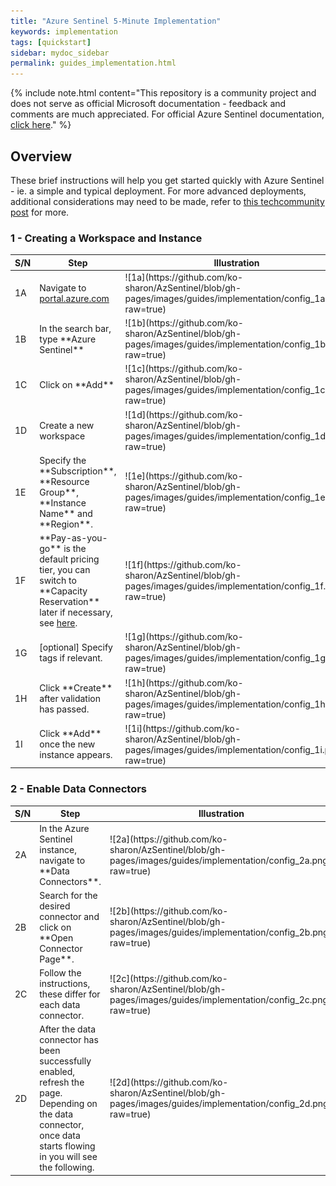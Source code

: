 ```yaml
---
title: "Azure Sentinel 5-Minute Implementation"
keywords: implementation
tags: [quickstart]
sidebar: mydoc_sidebar
permalink: guides_implementation.html
---
```


{% include note.html content="This repository is a community project and does not serve as official Microsoft documentation - feedback and comments are much appreciated. For official Azure Sentinel documentation, <a alt='Azure Sentinel Documentation' href='https://docs.microsoft.com/en-us/azure/sentinel/'>click here</a>." %}

## Overview

These brief instructions will help you get started quickly with Azure Sentinel - ie. a simple and typical deployment. For more advanced deployments, additional considerations may need to be made, refer to <a alt='techcommunitypost' href='https://techcommunity.microsoft.com/t5/azure-sentinel/best-practices-for-designing-an-azure-sentinel-or-azure-security/ba-p/832574'>this techcommunity post</a> for more.

### 1 - Creating a Workspace and Instance

<table>
<colgroup>
<col width="10%" />
<col width="30%" />
<col width="60%" />
</colgroup>
<thead>
<tr class="header">
<th>S/N</th>
<th>Step</th>
<th>Illustration</th>
</tr>
</thead>
<tbody>
<tr>
<td markdown="span">1A</td>
<td markdown="span">Navigate to <a alt='azureportal' href='https://portal.azure.com'>portal.azure.com</a></td>
<td markdown="span">
![1a](https://github.com/ko-sharon/AzSentinel/blob/gh-pages/images/guides/implementation/config_1a.png?raw=true)</td>
</tr>
<tr>
<td markdown="span">1B</td>
<td markdown="span">In the search bar, type **Azure Sentinel**</td>
<td markdown="span">![1b](https://github.com/ko-sharon/AzSentinel/blob/gh-pages/images/guides/implementation/config_1b.png?raw=true)</td>
</tr>
<tr>
<td markdown="span">1C</td>
<td markdown="span">Click on **Add**</td>
<td markdown="span">![1c](https://github.com/ko-sharon/AzSentinel/blob/gh-pages/images/guides/implementation/config_1c.png?raw=true)</td>
</tr>
<tr>
<td markdown="span">1D</td>
<td markdown="span">Create a new workspace</td>
<td markdown="span">![1d](https://github.com/ko-sharon/AzSentinel/blob/gh-pages/images/guides/implementation/config_1d.png?raw=true)</td>
</tr>
<tr>
<td markdown="span">1E</td>
<td markdown="span">Specify the **Subscription**, **Resource Group**, **Instance Name** and **Region**.</td>
<td markdown="span">![1e](https://github.com/ko-sharon/AzSentinel/blob/gh-pages/images/guides/implementation/config_1e.png?raw=true)</td>
</tr>
<tr>
<td markdown="span">1F</td>
<td markdown="span">**Pay-as-you-go** is the default pricing tier, you can switch to **Capacity Reservation** later if necessary, see <a alt='capres' href='https://ko-sharon.github.io/AzSentinel/guides_capres.html'>here</a>.</td>
<td markdown="span">![1f](https://github.com/ko-sharon/AzSentinel/blob/gh-pages/images/guides/implementation/config_1f.png?raw=true)</td>
</tr>
<tr>
<td markdown="span">1G</td>
<td markdown="span">[optional] Specify tags if relevant.</td>
<td markdown="span">![1g](https://github.com/ko-sharon/AzSentinel/blob/gh-pages/images/guides/implementation/config_1g.png?raw=true)</td>
</tr>
<tr>
<td markdown="span">1H</td>
<td markdown="span">Click **Create** after validation has passed.</td>
<td markdown="span">![1h](https://github.com/ko-sharon/AzSentinel/blob/gh-pages/images/guides/implementation/config_1h.png?raw=true)</td>
</tr>
<tr>
<td markdown="span">1I</td>
<td markdown="span">Click **Add** once the new instance appears.</td>
<td markdown="span">![1i](https://github.com/ko-sharon/AzSentinel/blob/gh-pages/images/guides/implementation/config_1i.png?raw=true)</td>
</tr>
</tbody>
</table>

### 2 - Enable Data Connectors

<table>
<colgroup>
<col width="10%" />
<col width="30%" />
<col width="60%" />
</colgroup>
<thead>
<tr class="header">
<th>S/N</th>
<th>Step</th>
<th>Illustration</th>
</tr>
</thead>
<tbody>
<tr>
<td markdown="span">2A</td>
<td markdown="span">In the Azure Sentinel instance, navigate to **Data Connectors**.</td>
<td markdown="span">
![2a](https://github.com/ko-sharon/AzSentinel/blob/gh-pages/images/guides/implementation/config_2a.png?raw=true)</td>
</tr>
<tr>
<td markdown="span">2B</td>
<td markdown="span">Search for the desired connector and click on **Open Connector Page**.</td>
<td markdown="span">![2b](https://github.com/ko-sharon/AzSentinel/blob/gh-pages/images/guides/implementation/config_2b.png?raw=true)</td>
</tr>
<tr>
<td markdown="span">2C</td>
<td markdown="span">Follow the instructions, these differ for each data connector.</td>
<td markdown="span">![2c](https://github.com/ko-sharon/AzSentinel/blob/gh-pages/images/guides/implementation/config_2c.png?raw=true)</td>
</tr>
<tr>
<td markdown="span">2D</td>
<td markdown="span">After the data connector has been successfully enabled, refresh the page. Depending on the data connector, once data starts flowing in you will see the following.</td>
<td markdown="span">![2d](https://github.com/ko-sharon/AzSentinel/blob/gh-pages/images/guides/implementation/config_2d.png?raw=true)</td>
</tr>
</tbody>
</table>
